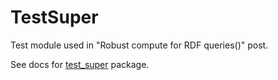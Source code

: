 # TestSuper

Test module used in
"Robust compute for RDF queries()"
post.

See docs for [test_super](https://tonyhammond.github.io/examples/test_super/doc/) package.
